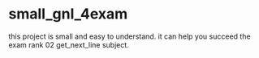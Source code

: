 # small_gnl_4exam
this project is small and easy to understand. it can help you succeed the exam rank 02 get_next_line subject.
